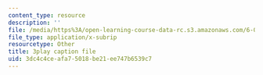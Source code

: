 ```yaml
---
content_type: resource
description: ''
file: /media/https%3A/open-learning-course-data-rc.s3.amazonaws.com/6-004-computation-structures-spring-2017/3dc4c4ceafa75018be21ee747b6539c7_776ZuSOo6hg.vtt
file_type: application/x-subrip
resourcetype: Other
title: 3play caption file
uid: 3dc4c4ce-afa7-5018-be21-ee747b6539c7
---
```

